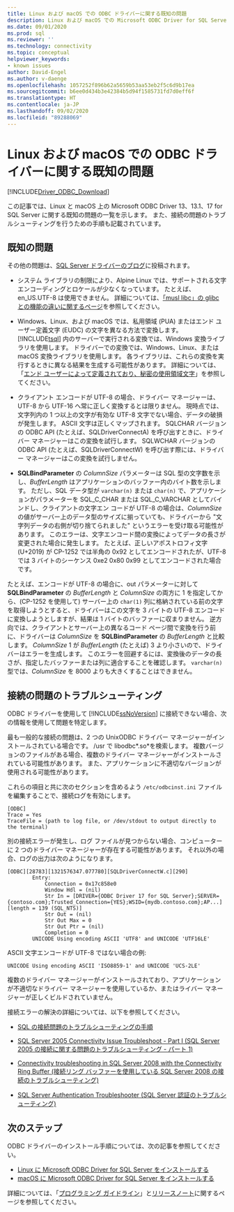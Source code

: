 ```yaml
---
title: Linux および macOS での ODBC ドライバーに関する既知の問題
description: Linux および macOS での Microsoft ODBC Driver for SQL Server に関する既知の問題と、接続に関する問題をトラブルシューティングするための手順について説明します。
ms.date: 09/01/2020
ms.prod: sql
ms.reviewer: ''
ms.technology: connectivity
ms.topic: conceptual
helpviewer_keywords:
- known issues
author: David-Engel
ms.author: v-daenge
ms.openlocfilehash: 1057252f896b62a5659b53aa53eb2f5c6d9b17ea
ms.sourcegitcommit: b6ee0d434b3e42384b5d94f1585731fd7d0eff6f
ms.translationtype: HT
ms.contentlocale: ja-JP
ms.lasthandoff: 09/02/2020
ms.locfileid: "89288069"
---
```

# <a name="known-issues-for-the-odbc-driver-on-linux-and-macos"></a>Linux および macOS での ODBC ドライバーに関する既知の問題

[!INCLUDE[Driver_ODBC_Download](../../../includes/driver_odbc_download.md)]

この記事では、Linux と macOS 上の Microsoft ODBC Driver 13、13.1、17 for SQL Server に関する既知の問題の一覧を示します。 また、接続の問題のトラブルシューティングを行うための手順も記載されています。

## <a name="known-issues"></a>既知の問題

その他の問題は、[SQL Server ドライバーのブログ](https://techcommunity.microsoft.com/t5/SQL-Server/bg-p/SQLServer/label-name/SQLServerDrivers)に投稿されます。  

- システム ライブラリの制限により、Alpine Linux では、サポートされる文字エンコーディングとロケールが少なくなっています。 たとえば、en_US.UTF-8 は使用できません。 詳細については、[「musl libc」の glibc との機能の違いに関するページ](https://wiki.musl-libc.org/functional-differences-from-glibc.html)を参照してください。

- Windows、Linux、および macOS では、私用領域 (PUA) またはエンド ユーザー定義文字 (EUDC) の文字を異なる方法で変換します。 [!INCLUDE[tsql](../../../includes/tsql-md.md)] 内のサーバーで実行される変換では、Windows 変換ライブラリを使用します。 ドライバーでの変換では、Windows、Linux、または macOS 変換ライブラリを使用します。 各ライブラリは、これらの変換を実行するときに異なる結果を生成する可能性があります。 詳細については、「[エンド ユーザーによって定義されており、秘密の使用領域文字](/windows/desktop/Intl/end-user-defined-characters)」を参照してください。

- クライアント エンコードが UTF-8 の場合、ドライバー マネージャーは、UTF-8 から UTF-16 へ常に正しく変換するとは限りません。 現時点では、文字列内の 1 つ以上の文字が有効な UTF-8 文字でない場合、データの破損が発生します。 ASCII 文字は正しくマップされます。 SQLCHAR バージョンの ODBC API (たとえば、SQLDriverConnectA) を呼び出すときに、ドライバー マネージャーはこの変換を試行します。 SQLWCHAR バージョンの ODBC API (たとえば、SQLDriverConnectW) を呼び出す際には、ドライバー マネージャーはこの変換を試行しません。  

- **SQLBindParameter** の *ColumnSize* パラメーターは SQL 型の文字数を示し、*BufferLength* はアプリケーションのバッファー内のバイト数を示します。 ただし、SQL データ型が `varchar(n)` または `char(n)` で、アプリケーションがパラメーターを SQL_C_CHAR または SQL_C_VARCHAR としてバインドし、クライアントの文字エン コードが UTF-8 の場合は、*ColumnSize* の値がサーバー上のデータ型のサイズに揃っていても、ドライバーから "文字列データの右側が切り捨てられました" というエラーを受け取る可能性があります。 このエラーは、文字エンコード間の変換によってデータの長さが変更された場合に発生します。 たとえば、正しいアポストロフィ文字 (U+2019) が CP-1252 では半角の 0x92 としてエンコードされたが、UTF-8 では 3 バイトのシーケンス 0xe2 0x80 0x99 としてエンコードされた場合です。

たとえば、エンコードが UTF-8 の場合に、out パラメーターに対して **SQLBindParameter** の *BufferLength* と *ColumnSize* の両方に 1 を指定してから、(CP-1252 を使用して) サーバー上の `char(1)` 列に格納されている前の文字を取得しようとすると、ドライバーはこの文字を 3 バイトの UTF-8 エンコードに変換しようとしますが、結果は 1 バイトのバッファーに収まりません。 逆方向では、クライアントとサーバー上の異なるコード ページ間で変換を行う前に、ドライバーは *ColumnSize* を **SQLBindParameter** の *BufferLength* と比較します。 *ColumnSize* 1 が *BufferLength* (たとえば) 3 より小さいので、ドライバーはエラーを生成します。 このエラーを回避するには、変換後のデータの長さが、指定したバッファーまたは列に適合することを確認します。 `varchar(n)` 型では、*ColumnSize* を 8000 よりも大きくすることはできません。

## <a name="troubleshooting-connection-problems"></a><a id="connectivity"></a>接続の問題のトラブルシューティング  

ODBC ドライバーを使用して [!INCLUDE[ssNoVersion](../../../includes/ssnoversion-md.md)] に接続できない場合、次の情報を使用して問題を特定します。  
  
最も一般的な接続の問題は、2 つの UnixODBC ドライバー マネージャーがインストールされている場合です。 /usr で libodbc\*.so\*を検索します。 複数バージョンのファイルがある場合、複数のドライバー マネージャーがインストールされている可能性があります。 また、アプリケーションに不適切なバージョンが使用される可能性があります。
  
これらの項目と共に次のセクションを含めるよう `/etc/odbcinst.ini` ファイルを編集することで、接続ログを有効にします。

```
[ODBC]
Trace = Yes
TraceFile = (path to log file, or /dev/stdout to output directly to the terminal)
```  
  
別の接続エラーが発生し、ログ ファイルが見つからない場合、コンピューターに 2 つのドライバー マネージャーが存在する可能性があります。 それ以外の場合、ログの出力は次のようになります。  
  
```
[ODBC][28783][1321576347.077780][SQLDriverConnectW.c][290]  
        Entry:  
            Connection = 0x17c858e0  
            Window Hdl = (nil)  
            Str In = [DRIVER={ODBC Driver 17 for SQL Server};SERVER={contoso.com};Trusted_Connection={YES};WSID={mydb.contoso.com};AP...][length = 139 (SQL_NTS)]  
            Str Out = (nil)  
            Str Out Max = 0  
            Str Out Ptr = (nil)  
            Completion = 0  
        UNICODE Using encoding ASCII 'UTF8' and UNICODE 'UTF16LE'  
```  
  
ASCII 文字エンコードが UTF-8 ではない場合の例: 
  
```
UNICODE Using encoding ASCII 'ISO8859-1' and UNICODE 'UCS-2LE'  
```  
  
複数のドライバー マネージャーがインストールされており、アプリケーションが不適切なドライバー マネージャーを使用しているか、またはライバー マネージャーが正しくビルドされていません。  
  
接続エラーの解決の詳細については、以下を参照してください。  

- [SQL の接続問題のトラブルシューティングの手順](https://docs.microsoft.com/archive/blogs/sql_protocols/steps-to-troubleshoot-sql-connectivity-issues)  
  
- [SQL Server 2005 Connectivity Issue Troubleshoot - Part I (SQL Server 2005 の接続に関する問題のトラブルシューティング - パート 1)](https://techcommunity.microsoft.com/t5/sql-server/sql-server-2005-connectivity-issue-troubleshoot-part-i/ba-p/383034)  
  
- [Connectivity troubleshooting in SQL Server 2008 with the Connectivity Ring Buffer (接続リング バッファーを使用している SQL Server 2008 の接続のトラブルシューティング)](https://techcommunity.microsoft.com/t5/sql-server/connectivity-troubleshooting-in-sql-server-2008-with-the/ba-p/383393)  
  
- [SQL Server Authentication Troubleshooter (SQL Server 認証のトラブルシューティング)](/archive/blogs/sqlsecurity/sql-server-authentication-troubleshooter)  

## <a name="next-steps"></a>次のステップ

ODBC ドライバーのインストール手順については、次の記事を参照してください。

- [Linux に Microsoft ODBC Driver for SQL Server をインストールする](installing-the-microsoft-odbc-driver-for-sql-server.md)
- [macOS に Microsoft ODBC Driver for SQL Server をインストールする](install-microsoft-odbc-driver-sql-server-macos.md)

詳細については、「[プログラミング ガイドライン](programming-guidelines.md)」と[リリースノート](release-notes-odbc-sql-server-linux-mac.md)に関するページを参照してください。  
